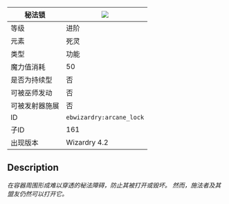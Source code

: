 | 秘法锁 |![](https://github.com/Electroblob77/Wizardry/blob/1.12.2/src/main/resources/assets/ebwizardry/textures/spells/arcane_lock.png)|
|---|---|
| 等级 | 进阶 |
| 元素 | 死灵 |
| 类型 | 功能 |
| 魔力值消耗 | 50 |
| 是否为持续型 | 否 |
| 可被巫师发动 | 否 |
| 可被发射器施展 | 否 |
| ID | `ebwizardry:arcane_lock` |
| 子ID | 161 |
| 出现版本 | Wizardry 4.2 |
## Description
_在容器周围形成难以穿透的秘法障碍，防止其被打开或毁坏。 然而，施法者及其盟友仍然可以打开它。_

